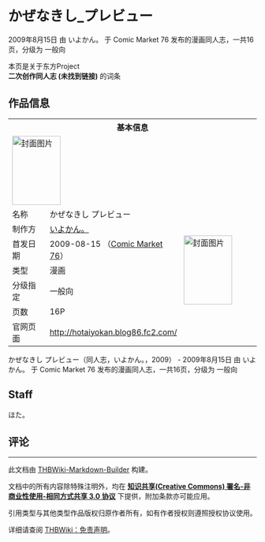 # かぜなきし_プレビュー

<!-- source html: G:\repos\THBWiki-Markdown-Builder\THBWikiMarkdown\Temp\main\b\b4\ns0%3A%E3%81%8B%E3%81%9C%E3%81%AA%E3%81%8D%E3%81%97_%E3%83%97%E3%83%AC%E3%83%93%E3%83%A5%E3%83%BC.html -->

2009年8月15日 由 いよかん。 于 Comic Market 76 发布的漫画同人志，一共16页，分级为 一般向

本页是关于东方Project  
 **二次创作同人志 (未找到链接)** 的词条
## 作品信息

<table><tbody><tr><th colspan="3">基本信息</th></tr><tr><td class="cover-artwork-mobile" colspan="2"><a href="./文件-かぜなきし_プレビュー封面.jpg.md" class="image" title="封面图片"><img alt="封面图片" src="https://upload.thwiki.cc/thumb/7/74/%E3%81%8B%E3%81%9C%E3%81%AA%E3%81%8D%E3%81%97_%E3%83%97%E3%83%AC%E3%83%93%E3%83%A5%E3%83%BC%E5%B0%81%E9%9D%A2.jpg/98px-%E3%81%8B%E3%81%9C%E3%81%AA%E3%81%8D%E3%81%97_%E3%83%97%E3%83%AC%E3%83%93%E3%83%A5%E3%83%BC%E5%B0%81%E9%9D%A2.jpg" decoding="async" loading="lazy" width="98" height="140" srcset="https://upload.thwiki.cc/thumb/7/74/%E3%81%8B%E3%81%9C%E3%81%AA%E3%81%8D%E3%81%97_%E3%83%97%E3%83%AC%E3%83%93%E3%83%A5%E3%83%BC%E5%B0%81%E9%9D%A2.jpg/148px-%E3%81%8B%E3%81%9C%E3%81%AA%E3%81%8D%E3%81%97_%E3%83%97%E3%83%AC%E3%83%93%E3%83%A5%E3%83%BC%E5%B0%81%E9%9D%A2.jpg 1.5x, https://upload.thwiki.cc/thumb/7/74/%E3%81%8B%E3%81%9C%E3%81%AA%E3%81%8D%E3%81%97_%E3%83%97%E3%83%AC%E3%83%93%E3%83%A5%E3%83%BC%E5%B0%81%E9%9D%A2.jpg/197px-%E3%81%8B%E3%81%9C%E3%81%AA%E3%81%8D%E3%81%97_%E3%83%97%E3%83%AC%E3%83%93%E3%83%A5%E3%83%BC%E5%B0%81%E9%9D%A2.jpg 2x" data-file-width="270" data-file-height="384"></a></td>
</tr><tr><td class="label">名称</td><td colspan="2"> かぜなきし プレビュー </td></tr><tr><td class="label">制作方</td><td><a href="./いよかん。.md" title="いよかん。">いよかん。</a></td><td class="cover-artwork" rowspan="5" style="min-width:140px;"><a href="./文件-かぜなきし_プレビュー封面.jpg.md" class="image" title="封面图片"><img alt="封面图片" src="https://upload.thwiki.cc/thumb/7/74/%E3%81%8B%E3%81%9C%E3%81%AA%E3%81%8D%E3%81%97_%E3%83%97%E3%83%AC%E3%83%93%E3%83%A5%E3%83%BC%E5%B0%81%E9%9D%A2.jpg/98px-%E3%81%8B%E3%81%9C%E3%81%AA%E3%81%8D%E3%81%97_%E3%83%97%E3%83%AC%E3%83%93%E3%83%A5%E3%83%BC%E5%B0%81%E9%9D%A2.jpg" decoding="async" loading="lazy" width="98" height="140" srcset="https://upload.thwiki.cc/thumb/7/74/%E3%81%8B%E3%81%9C%E3%81%AA%E3%81%8D%E3%81%97_%E3%83%97%E3%83%AC%E3%83%93%E3%83%A5%E3%83%BC%E5%B0%81%E9%9D%A2.jpg/148px-%E3%81%8B%E3%81%9C%E3%81%AA%E3%81%8D%E3%81%97_%E3%83%97%E3%83%AC%E3%83%93%E3%83%A5%E3%83%BC%E5%B0%81%E9%9D%A2.jpg 1.5x, https://upload.thwiki.cc/thumb/7/74/%E3%81%8B%E3%81%9C%E3%81%AA%E3%81%8D%E3%81%97_%E3%83%97%E3%83%AC%E3%83%93%E3%83%A5%E3%83%BC%E5%B0%81%E9%9D%A2.jpg/197px-%E3%81%8B%E3%81%9C%E3%81%AA%E3%81%8D%E3%81%97_%E3%83%97%E3%83%AC%E3%83%93%E3%83%A5%E3%83%BC%E5%B0%81%E9%9D%A2.jpg 2x" data-file-width="270" data-file-height="384"></a></td>
</tr><tr><td class="label">首发日期</td><td>2009-08-15&#160;（<a href="/展会作品列表?e=Comic+Market%2376">Comic Market 76</a>）</td></tr><tr><td class="label">类型</td><td>漫画</td></tr><tr><td class="label">分级指定</td><td>一般向</td></tr><tr><td class="label">页数</td><td>16P</td></tr>
<tr><td class="label">官网页面</td><td colspan="2"><a rel="nofollow" class="external free" href="http://hotaiyokan.blog86.fc2.com/">http://hotaiyokan.blog86.fc2.com/</a></td></tr></tbody></table>

かぜなきし プレビュー（同人志，いよかん。，2009） - 2009年8月15日 由 いよかん。 于 Comic Market 76 发布的漫画同人志，一共16页，分级为 一般向
## Staff
  
ほた。
  

## 评论




---

此文档由 [THBWiki-Markdown-Builder](https://github.com/Delsin-Yu/THBWiki-Markdown-Builder) 构建。

文档中的所有内容除特殊注明外，均在 [**知识共享(Creative Commons) 署名-非商业性使用-相同方式共享 3.0 协议**](https://creativecommons.org/licenses/by-sa/3.0/deed.zh-hans) 下提供，附加条款亦可能应用。

引用类型与其他类型作品版权归原作者所有，如有作者授权则遵照授权协议使用。

详细请查阅 [THBWiki：免责声明](https://thbwiki.cc/THBWiki:%E5%85%8D%E8%B4%A3%E5%A3%B0%E6%98%8E)。

